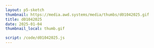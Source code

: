 ```yaml
---
layout: p5-sketch
thumbnail: https://media.awd.systems/media/thumbs/d01042025.gif
title: d01042025
date: 2025-01-04
thumbnail_local: thumb.gif

script: /code/d01042025.js
---
```

